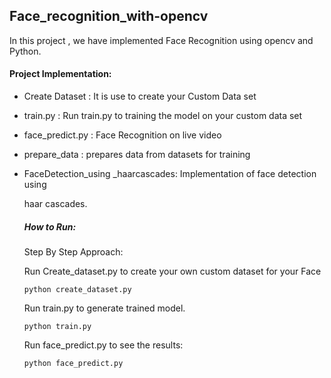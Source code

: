 ## Face_recognition_with-opencv

In this project , we have implemented Face Recognition using opencv and Python.



#### Project Implementation:

- Create Dataset : It is use to create your Custom Data set

- train.py : Run train.py  to training the model on your custom data set

- face_predict.py : Face Recognition on live video

- prepare_data : prepares data from datasets for training

- FaceDetection_using _haarcascades: Implementation of face detection using 

  haar cascades.

  

  ##### How to Run:

  Step By Step Approach:

  Run Create_dataset.py  to create your own custom dataset for your Face

  `python create_dataset.py`

  

  Run train.py to generate trained model.

  `python train.py`

  

  Run face_predict.py to see the results:

  `python face_predict.py`

  

  

  

  

  

  

  #### 

  

  